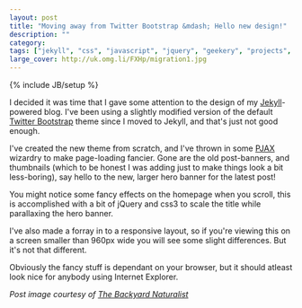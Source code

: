 ```yaml
---
layout: post
title: "Moving away from Twitter Bootstrap &mdash; Hello new design!"
description: ""
category: 
tags: ["jekyll", "css", "javascript", "jquery", "geekery", "projects", "software", "blog"]
large_cover: http://uk.omg.li/FXHp/migration1.jpg
---
```

{% include JB/setup %}

I decided it was time that I gave some attention to the design of my [Jekyll](http://jekyllbootstrap.com)-powered blog. I've been using a slightly modified version of the default [Twitter Bootstrap](twitter.github.com/bootstrap) theme since I moved to Jekyll, and that's just not good enough.

I've created the new theme from scratch, and I've thrown in some [PJAX](http://pjax.heroku.com/) wizardry to make page-loading fancier. Gone are the old post-banners, and thumbnails (which to be honest I was adding just to make things look a bit less-boring), say hello to the new, larger hero banner for the latest post!

You might notice some fancy effects on the homepage when you scroll, this is accomplished with a bit of jQuery and css3 to scale the title while parallaxing the hero banner.

I've also made a forray in to a responsive layout, so if you're viewing this on a screen smaller than 960px wide you will see some slight differences. But it's not that different.

Obviously the fancy stuff is dependant on your browser, but it should atleast look nice for anybody using Internet Explorer.

<cite>Post image courtesy of <a href="http://backyardnaturalist.ca/?page_id=702">The Backyard Naturalist</a></cite>